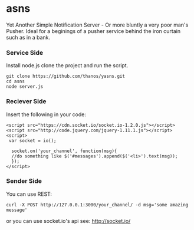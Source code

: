 asns
====
Yet Another Simple Notification Server - Or more bluntly a very poor man's Pusher. Ideal for a beginings of a pusher service behind the iron curtain such as in a bank.

### Service Side

Install node.js clone the project and run the script.

    git clone https://github.com/thanos/yasns.git
    cd asns
    node server.js

### Reciever Side

Insert the following in your code:

    <script src="https://cdn.socket.io/socket.io-1.2.0.js"></script>
    <script src="http://code.jquery.com/jquery-1.11.1.js"></script>
    <script>
     var socket = io();
     
      socket.on('your_channel', function(msg){
      //do something like $('#messages').append($('<li>').text(msg));
      });
    </script>

### Sender Side

You can use REST:

    curl -X POST http://127.0.0.1:3000/your_channel/ -d msg='some amazing message'
      
or you can use socket.io's api see: http://socket.io/



